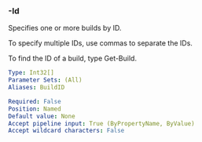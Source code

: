 ### -Id
Specifies one or more builds by ID.

To specify multiple IDs, use commas to separate the IDs.

To find the ID of a build, type Get-Build.

```yaml
Type: Int32[]
Parameter Sets: (All)
Aliases: BuildID

Required: False
Position: Named
Default value: None
Accept pipeline input: True (ByPropertyName, ByValue)
Accept wildcard characters: False
```